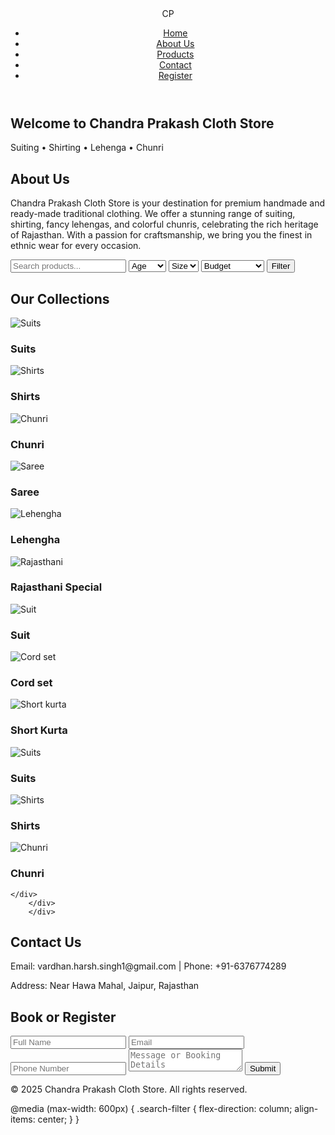 
<html lang="en">
<head>
    <meta charset="UTF-8">
    <title>Chandra Prakash Cloth Store</title>
    <link rel="stylesheet" href="cp.css">
    <link href="https://fonts.googleapis.com/css2?family=Tangerine&family=Lato&display=swap" rel="stylesheet">
</head>
<body>

<header>
    <div class="logo">CP</div>
    <nav>
        <ul>
            <li><a href="#home">Home</a></li>
            <li><a href="#about">About Us</a></li>
            <li><a href="#products">Products</a></li>
            <li><a href="#contact">Contact</a></li>
            <li><a href="#register">Register</a></li>
        </ul>
    </nav>
</header>

<section id="home" class="hero">
    <h1>Welcome to Chandra Prakash Cloth Store</h1>
    <p>Suiting • Shirting • Lehenga • Chunri</p>
</section>

<section id="about" class="about">
    <h2>About Us</h2>
    <p>Chandra Prakash Cloth Store is your destination for premium handmade and ready-made traditional clothing. We offer a stunning range of suiting, shirting, fancy lehengas, and colorful chunris, celebrating the rich heritage of Rajasthan. With a passion for craftsmanship, we bring you the finest in ethnic wear for every occasion.</p>
</section>

<section class="search-filter">
    <input type="text" placeholder="Search products..." id="search">
    <select id="age">
        <option value="">Age</option>
        <option>Kids</option>
        <option>Teens</option>
        <option>Adults</option>
    </select>
    <select id="size">
        <option value="">Size</option>
        <option>S</option>
        <option>M</option>
        <option>L</option>
        <option>XL</option>
    </select>
    <select id="price">
        <option value="">Budget</option>
        <option>Under ₹500</option>
        <option>₹500-₹1000</option>
        <option>Above ₹1000</option>
    </select>
    <button>Filter</button>
</section>

<section id="products" class="products">
    <h2>Our Collections</h2>
    <div class="product-grid">
        <div class="product-card">
            <img src="https://raw.githubusercontent.com/harshvardhan1-pro/..../main/Screenshot%202025-05-07%20122731.png" alt="Suits">
            <h3>Suits</h3>
 </div>
        <div class="product-card">
            <img src="https://raw.githubusercontent.com/harshvardhan1-pro/..../main/Screenshot%202025-05-07%20140403.png" alt="Shirts">
            <h3>Shirts</h3>
 </div>
        <div class="product-card">
            <img src="https://raw.githubusercontent.com/harshvardhan1-pro/..../main/Screenshot%202025-05-07%20144324.png" alt="Chunri">
            <h3>Chunri</h3>
 </div>
        <div class="product-card">
            <img src="https://raw.githubusercontent.com/harshvardhan1-pro/..../main/Screenshot%202025-05-07%20150017.png" alt="Saree">
            <h3>Saree</h3>

  </div>
        <div class="product-card">
            <img src="https://raw.githubusercontent.com/harshvardhan1-pro/..../main/Screenshot%202025-05-07%20145558.png" alt="Lehengha">
            <h3>Lehengha</h3>
               
 </div>
        <div class="product-card">
            <img src="https://raw.githubusercontent.com/harshvardhan1-pro/..../main/Screenshot%202025-05-07%20122609.png" alt="Rajasthani">
            <h3>Rajasthani Special</h3>
       
 </div>
        <div class="product-card">
            <img src="https://raw.githubusercontent.com/harshvardhan1-pro/..../main/suittt.jpg" alt="Suit">
            <h3>Suit</h3>
      
</div>
        <div class="product-card">
            <img src="https://raw.githubusercontent.com/harshvardhan1-pro/..../main/ritika%20kurti%202.jpg" alt="Cord set">
            <h3>Cord set</h3>
 </div>
        <div class="product-card">
            <img src="https://raw.githubusercontent.com/harshvardhan1-pro/..../main/short%20kurta%202.jpg" alt="Short kurta">
             <h3>Short Kurta</h3>
 </div>
             <div class="product-card">
            <img src="https://raw.githubusercontent.com/harshvardhan1-pro/..../main/Screenshot%202025-05-07%20122731.png" alt="Suits">
            <h3>Suits</h3>
 </div>
        <div class="product-card">
            <img src="https://raw.githubusercontent.com/harshvardhan1-pro/..../main/Screenshot%202025-05-07%20140403.png" alt="Shirts">
            <h3>Shirts</h3>
 </div>
        <div class="product-card">
            <img src="https://raw.githubusercontent.com/harshvardhan1-pro/..../main/Screenshot%202025-05-07%20144324.png" alt="Chunri">
            <h3>Chunri</h3>

    </div>
        </div>
        </div>
</section>

<section id="contact" class="contact">
    <h2>Contact Us</h2>
    <p>Email: vardhan.harsh.singh1@gmail.com | Phone: +91-6376774289</p>
    <p>Address: Near Hawa Mahal, Jaipur, Rajasthan</p>
</section>

<section id="register" class="register">
    <h2>Book or Register</h2>
    <form>
        <input type="text" placeholder="Full Name" required>
        <input type="email" placeholder="Email" required>
        <input type="tel" placeholder="Phone Number" required>
        <textarea placeholder="Message or Booking Details" required></textarea>
        <button type="submit">Submit</button>
    </form>
</section>

<footer>
    <p>&copy; 2025 Chandra Prakash Cloth Store. All rights reserved.</p>
</footer>

<script>
    document.querySelectorAll('nav a').forEach(anchor => {
        anchor.addEventListener('click', function(e) {
            e.preventDefault();
            document.querySelector(this.getAttribute('href')).scrollIntoView({
                behavior: 'smooth'
            });
        });
    });
</script>

</body>
</html>

   
  


 

@media (max-width: 600px) {
    .search-filter {
        flex-direction: column;
        align-items: center;
    }
}
